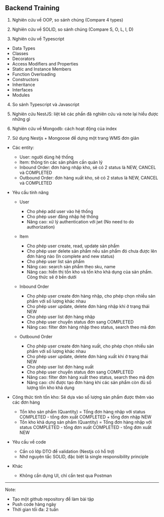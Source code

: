 ## Backend Training

1. Nghiên cứu về OOP, so sánh chúng (Compare 4 types)

2. Nghiên cứu về SOLID, so sánh chúng (Compare S, O, L, I, D)

3. Nghiên cứu về Typescript

- Data Types
- Classes
- Decorators
- Access Modifiers and Properties
- Static and Instance Members
- Function Overloading
- Constructors
- Inheritance
- Interfaces
- Modules

4. So sánh Typescript và Javascript

5. Nghiên cứu NestJS: liệt kê các phần đã nghiên cứu và note lại hiểu được những gì

6. Nghiên cứu về Mongodb: cách hoạt động của index

7. Sử dụng Nestjs + Mongoose để dựng một trang WMS đơn giản

- Các entity:

  - User: người dùng hệ thống
  - Item: thông tin các sản phẩm cần quản lý
  - Inbound Order: đơn hàng nhập kho, sẽ có 2 status là NEW, CANCEL và COMPLETED
  - Outbound Order: đơn hàng xuất kho, sẽ có 2 status là NEW, CANCEL và COMPLETED

- Yêu cầu tính năng

  - User

    - Cho phép add user vào hệ thống
    - Cho phép user đăng nhập hệ thống
    - Nâng cao: xử lý authentication với jwt (No need to do authorization)

  - Item

    - Cho phép user create, read, update sản phẩm
    - Cho phép user delete sản phẩm nếu sản phẩm đó chưa được lên đơn hàng nào (In complete and new status)
    - Cho phép user list sản phẩm
    - Nâng cao: search sản phẩm theo sku, name
    - Nâng cao: hiển thị tồn kho và tồn kho khả dụng của sản phẩm. Công thức sẽ ở bên dưới

  - Inbound Order

    - Cho phép user create đơn hàng nhập, cho phép chọn nhiều sản phẩm với số lượng khác nhau
    - Cho phép user update, delete đơn hàng nhập khi ở trạng thái NEW
    - Cho phép user list đơn hàng nhập
    - Cho phép user chuyển status đơn sang COMPLETED
    - Nâng cao: filter đơn hàng nhập theo status, search theo mã đơn

  - Outbound Order
    - Cho phép user create đơn hàng xuất, cho phép chọn nhiều sản phẩm với số lượng khác nhau
    - Cho phép user update, delete đơn hàng xuất khi ở trạng thái NEW
    - Cho phép user list đơn hàng xuất
    - Cho phép user chuyển status đơn sang COMPLETED
    - Nâng cao: filter đơn hàng xuất theo status, search theo mã đơn
    - Nâng cao: chỉ được tạo đơn hàng khi các sản phẩm còn đủ số lượng tồn kho khả dụng

- Công thức tính tồn kho: Sẽ dựa vào số lượng sản phẩm được thêm vào các đơn hàng

  - Tồn kho sản phẩm (Quantity) = Tổng đơn hàng nhập với status COMPLETED - tổng đơn xuất COMPLETED + tổng đơn nhập NEW
  - Tồn kho khả dụng sản phẩm (Quantity) = Tổng đơn hàng nhập với status COMPLETED - tổng đơn xuất COMPLETED - tổng đơn xuất NEW

- Yêu cầu về code

  - Cần có lớp DTO để validation (Nestjs có hỗ trợ)
  - Nhớ nguyên tắc SOLID, đặc biệt là single responsibility principle

- Khác
  - Không cần dựng UI, chỉ cần test qua Postman

---

Note:

- Tạo một github repository để làm bài tập
- Push code hàng ngày
- Thời gian tối đa: 2 tuần
